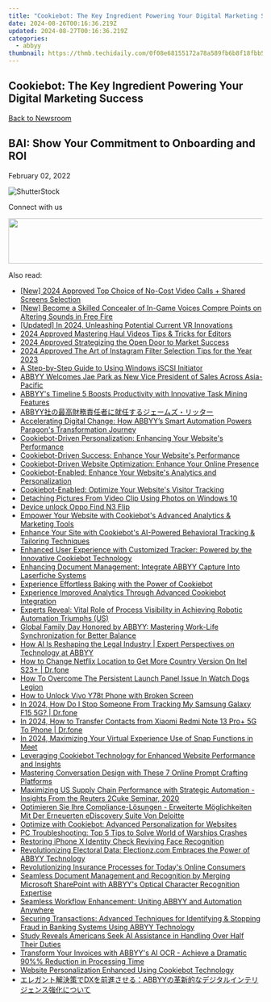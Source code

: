 ```yaml
---
title: "Cookiebot: The Key Ingredient Powering Your Digital Marketing Success"
date: 2024-08-26T00:16:36.219Z
updated: 2024-08-27T00:16:36.219Z
categories:
  - abbyy
thumbnail: https://thmb.techidaily.com/0f08e68155172a78a589fb6b8f18fbb5a0a1a4069ed8867faff7b1ab4f999000.jpg
---
```


## Cookiebot: The Key Ingredient Powering Your Digital Marketing Success

[Back to Newsroom](https://tools.techidaily.com/abbyy/products/)

## BAI: Show Your Commitment to Onboarding and ROI

February 02, 2022

![ShutterStock](https://content.abbyy.com/-/media/project/abbyy/abbyy/branchtemplates/shutterstock_1272462163_1296-x-729.jpg?h=729&iar=0&w=1296)

Connect with us

<ins class="adsbygoogle"
     style="display:block"
     data-ad-format="autorelaxed"
     data-ad-client="ca-pub-7571918770474297"
     data-ad-slot="1223367746"></ins>



<ins class="adsbygoogle"
     style="display:block"
     data-ad-client="ca-pub-7571918770474297"
     data-ad-slot="8358498916"
     data-ad-format="auto"
     data-full-width-responsive="true"></ins>

<!-- affiliate ads begin -->
<a href="https://aligracehair.sjv.io/c/5597632/2087267/19272" target="_top" id="2087267"><img src="//a.impactradius-go.com/display-ad/19272-2087267" border="0" alt="" width="728" height="90"/></a><img height="0" width="0" src="https://imp.pxf.io/i/5597632/2087267/19272" style="position:absolute;visibility:hidden;" border="0" />
<!-- affiliate ads end -->
<span class="atpl-alsoreadstyle">Also read:</span>
<div><ul>
<li><a href="https://screen-sharing-recording.techidaily.com/new-2024-approved-top-choice-of-no-cost-video-calls-plus-shared-screens-selection/"><u>[New] 2024 Approved  Top Choice of No-Cost Video Calls + Shared Screens Selection</u></a></li>
<li><a href="https://vp-tips.techidaily.com/new-become-a-skilled-concealer-of-in-game-voices-compre-points-on-altering-sounds-in-free-fire/"><u>[New] Become a Skilled Concealer of In-Game Voices  Compre Points on Altering Sounds in Free Fire</u></a></li>
<li><a href="https://fox-info.techidaily.com/updated-in-2024-unleashing-potential-current-vr-innovations/"><u>[Updated] In 2024, Unleashing Potential  Current VR Innovations</u></a></li>
<li><a href="https://extra-support.techidaily.com/2024-approved-mastering-haul-videos-tips-and-tricks-for-editors/"><u>2024 Approved  Mastering Haul Videos  Tips & Tricks for Editors</u></a></li>
<li><a href="https://some-skills.techidaily.com/2024-approved-strategizing-the-open-door-to-market-success/"><u>2024 Approved  Strategizing the Open Door to Market Success</u></a></li>
<li><a href="https://instagram-video-recordings.techidaily.com/2024-approved-the-art-of-instagram-filter-selection-tips-for-the-year-2023/"><u>2024 Approved  The Art of Instagram Filter Selection  Tips for the Year 2023</u></a></li>
<li><a href="https://win11-tips.techidaily.com/a-step-by-step-guide-to-using-windows-iscsi-initiator/"><u>A Step-by-Step Guide to Using Windows iSCSI Initiator</u></a></li>
<li><a href="https://discover-alternatives.techidaily.com/abbyy-welcomes-jae-park-as-new-vice-president-of-sales-across-asia-pacific/"><u>ABBYY Welcomes Jae Park as New Vice President of Sales Across Asia-Pacific</u></a></li>
<li><a href="https://discover-alternatives.techidaily.com/abbyys-timeline-5-boosts-productivity-with-innovative-task-mining-features/"><u>ABBYY's Timeline 5 Boosts Productivity with Innovative Task Mining Features</u></a></li>
<li><a href="https://discover-alternatives.techidaily.com/1724313315355-abbyy/"><u>ABBYY社の最高財務責任者に就任するジェームズ・リッター</u></a></li>
<li><a href="https://discover-alternatives.techidaily.com/accelerating-digital-change-how-abbyys-smart-automation-powers-paragons-transformation-journey/"><u>Accelerating Digital Change: How ABBYY’s Smart Automation Powers Paragon's Transformation Journey</u></a></li>
<li><a href="https://discover-alternatives.techidaily.com/cookiebot-driven-personalization-enhancing-your-websites-performance/"><u>Cookiebot-Driven Personalization: Enhancing Your Website's Performance</u></a></li>
<li><a href="https://discover-alternatives.techidaily.com/cookiebot-driven-success-enhance-your-websites-performance/"><u>Cookiebot-Driven Success: Enhance Your Website's Performance</u></a></li>
<li><a href="https://discover-alternatives.techidaily.com/cookiebot-driven-website-optimization-enhance-your-online-presence/"><u>Cookiebot-Driven Website Optimization: Enhance Your Online Presence</u></a></li>
<li><a href="https://discover-alternatives.techidaily.com/cookiebot-enabled-enhance-your-websites-analytics-and-personalization/"><u>Cookiebot-Enabled: Enhance Your Website's Analytics and Personalization</u></a></li>
<li><a href="https://discover-alternatives.techidaily.com/cookiebot-enabled-optimize-your-websites-visitor-tracking/"><u>Cookiebot-Enabled: Optimize Your Website's Visitor Tracking</u></a></li>
<li><a href="https://extra-information.techidaily.com/detaching-pictures-from-video-clip-using-photos-on-windows-10/"><u>Detaching Pictures From Video Clip Using Photos on Windows 10</u></a></li>
<li><a href="https://phone-solutions.techidaily.com/device-unlock-oppo-find-n3-flip-by-drfone-android-unlock-android-unlock/"><u>Device unlock  Oppo Find N3 Flip</u></a></li>
<li><a href="https://discover-alternatives.techidaily.com/empower-your-website-with-cookiebots-advanced-analytics-and-marketing-tools/"><u>Empower Your Website with Cookiebot's Advanced Analytics & Marketing Tools</u></a></li>
<li><a href="https://discover-alternatives.techidaily.com/enhance-your-site-with-cookiebots-ai-powered-behavioral-tracking-and-tailoring-techniques/"><u>Enhance Your Site with Cookiebot's AI-Powered Behavioral Tracking & Tailoring Techniques</u></a></li>
<li><a href="https://discover-alternatives.techidaily.com/enhanced-user-experience-with-customized-tracker-powered-by-the-innovative-cookiebot-technology/"><u>Enhanced User Experience with Customized Tracker: Powered by the Innovative Cookiebot Technology</u></a></li>
<li><a href="https://discover-alternatives.techidaily.com/enhancing-document-management-integrate-abbyy-capture-into-laserfiche-systems/"><u>Enhancing Document Management: Integrate ABBYY Capture Into Laserfiche Systems</u></a></li>
<li><a href="https://discover-alternatives.techidaily.com/experience-effortless-baking-with-the-power-of-cookiebot/"><u>Experience Effortless Baking with the Power of Cookiebot</u></a></li>
<li><a href="https://discover-alternatives.techidaily.com/experience-improved-analytics-through-advanced-cookiebot-integration/"><u>Experience Improved Analytics Through Advanced Cookiebot Integration</u></a></li>
<li><a href="https://discover-alternatives.techidaily.com/experts-reveal-vital-role-of-process-visibility-in-achieving-robotic-automation-triumphs-us/"><u>Experts Reveal: Vital Role of Process Visibility in Achieving Robotic Automation Triumphs (US)</u></a></li>
<li><a href="https://discover-alternatives.techidaily.com/global-family-day-honored-by-abbyy-mastering-work-life-synchronization-for-better-balance/"><u>Global Family Day Honored by ABBYY: Mastering Work-Life Synchronization for Better Balance</u></a></li>
<li><a href="https://discover-alternatives.techidaily.com/how-ai-is-reshaping-the-legal-industry-expert-perspectives-on-technology-at-abbyy/"><u>How AI Is Reshaping the Legal Industry | Expert Perspectives on Technology at ABBYY</u></a></li>
<li><a href="https://fake-location.techidaily.com/how-to-change-netflix-location-to-get-more-country-version-on-itel-s23plus-drfone-by-drfone-virtual-android/"><u>How to Change Netflix Location to Get More Country Version On Itel S23+ | Dr.fone</u></a></li>
<li><a href="https://win-solutions.techidaily.com/how-to-overcome-the-persistent-launch-panel-issue-in-watch-dogs-legion/"><u>How To Overcome The Persistent Launch Panel Issue In Watch Dogs Legion</u></a></li>
<li><a href="https://android-unlock.techidaily.com/how-to-unlock-vivo-y78t-phone-with-broken-screen-by-drfone-android/"><u>How to Unlock Vivo Y78t Phone with Broken Screen</u></a></li>
<li><a href="https://android-location-track.techidaily.com/in-2024-how-do-i-stop-someone-from-tracking-my-samsung-galaxy-f15-5g-drfone-by-drfone-virtual-android/"><u>In 2024, How Do I Stop Someone From Tracking My Samsung Galaxy F15 5G? | Dr.fone</u></a></li>
<li><a href="https://android-transfer.techidaily.com/in-2024-how-to-transfer-contacts-from-xiaomi-redmi-note-13-proplus-5g-to-phone-drfone-by-drfone-transfer-from-android-transfer-from-android/"><u>In 2024, How to Transfer Contacts from Xiaomi Redmi Note 13 Pro+ 5G To Phone | Dr.fone</u></a></li>
<li><a href="https://digital-screen-recording.techidaily.com/in-2024-maximizing-your-virtual-experience-use-of-snap-functions-in-meet/"><u>In 2024, Maximizing Your Virtual Experience  Use of Snap Functions in Meet</u></a></li>
<li><a href="https://discover-alternatives.techidaily.com/leveraging-cookiebot-technology-for-enhanced-website-performance-and-insights/"><u>Leveraging Cookiebot Technology for Enhanced Website Performance and Insights</u></a></li>
<li><a href="https://tech-revival.techidaily.com/mastering-conversation-design-with-these-7-online-prompt-crafting-platforms/"><u>Mastering Conversation Design with These 7 Online Prompt Crafting Platforms</u></a></li>
<li><a href="https://discover-alternatives.techidaily.com/maximizing-us-supply-chain-performance-with-strategic-automation-insights-from-the-reuters-2cuke-seminar-2020/"><u>Maximizing US Supply Chain Performance with Strategic Automation - Insights From the Reuters 2Cuke Seminar, 2020</u></a></li>
<li><a href="https://discover-alternatives.techidaily.com/optimieren-sie-ihre-compliance-losungen-erweiterte-moglichkeiten-mit-der-erneuerten-ediscovery-suite-von-deloitte/"><u>Optimieren Sie Ihre Compliance-Lösungen - Erweiterte Möglichkeiten Mit Der Erneuerten eDiscovery Suite Von Deloitte</u></a></li>
<li><a href="https://discover-alternatives.techidaily.com/optimize-with-cookiebot-advanced-personalization-for-websites/"><u>Optimize with Cookiebot: Advanced Personalization for Websites</u></a></li>
<li><a href="https://win-able.techidaily.com/pc-troubleshooting-top-5-tips-to-solve-world-of-warships-crashes/"><u>PC Troubleshooting: Top 5 Tips to Solve World of Warships Crashes</u></a></li>
<li><a href="https://extra-information.techidaily.com/restoring-iphone-x-identity-check-reviving-face-recognition/"><u>Restoring iPhone X Identity Check  Reviving Face Recognition</u></a></li>
<li><a href="https://discover-alternatives.techidaily.com/revolutionizing-electoral-data-electionzcom-embraces-the-power-of-abbyy-technology/"><u>Revolutionizing Electoral Data: Electionz.com Embraces the Power of ABBYY Technology</u></a></li>
<li><a href="https://discover-alternatives.techidaily.com/revolutionizing-insurance-processes-for-todays-online-consumers/"><u>Revolutionizing Insurance Processes for Today's Online Consumers</u></a></li>
<li><a href="https://discover-alternatives.techidaily.com/seamless-document-management-and-recognition-by-merging-microsoft-sharepoint-with-abbyys-optical-character-recognition-expertise/"><u>Seamless Document Management and Recognition by Merging Microsoft SharePoint with ABBYY's Optical Character Recognition Expertise</u></a></li>
<li><a href="https://discover-alternatives.techidaily.com/seamless-workflow-enhancement-uniting-abbyy-and-automation-anywhere/"><u>Seamless Workflow Enhancement: Uniting ABBYY and Automation Anywhere</u></a></li>
<li><a href="https://discover-alternatives.techidaily.com/securing-transactions-advanced-techniques-for-identifying-and-stopping-fraud-in-banking-systems-using-abbyy-technology/"><u>Securing Transactions: Advanced Techniques for Identifying & Stopping Fraud in Banking Systems Using ABBYY Technology</u></a></li>
<li><a href="https://discover-alternatives.techidaily.com/study-reveals-americans-seek-ai-assistance-in-handling-over-half-their-duties/"><u>Study Reveals Americans Seek AI Assistance in Handling Over Half Their Duties</u></a></li>
<li><a href="https://discover-alternatives.techidaily.com/transform-your-invoices-with-abbyys-ai-ocr-achieve-a-dramatic-90-reduction-in-processing-time/"><u>Transform Your Invoices with ABBYY's AI OCR - Achieve a Dramatic 90%% Reduction in Processing Time</u></a></li>
<li><a href="https://discover-alternatives.techidaily.com/website-personalization-enhanced-using-cookiebot-technology/"><u>Website Personalization Enhanced Using Cookiebot Technology</u></a></li>
<li><a href="https://discover-alternatives.techidaily.com/1724313576749-dxabbyy/"><u>エレガント解決策でDXを前進させる：ABBYYの革新的なデジタルインテリジェンス強化について</u></a></li>
</ul></div>
